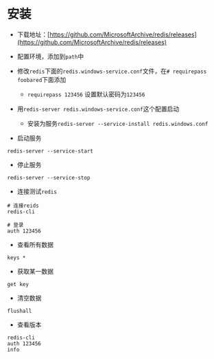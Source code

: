 # 安装

* 下载地址：[https://github.com/MicrosoftArchive/redis/releases](https://github.com/MicrosoftArchive/redis/releases)

* 配置环境，添加到`path`中

* 修改`redis`下面的`redis.windows-service.conf`文件，在`# requirepass foobared`下面添加
  * `requirepass 123456` 设置默认密码为`123456`
  
* 用`redis-server redis.windows-service.conf`这个配置启动
   * 安装为服务`redis-server --service-install redis.windows.conf`
   
* 启动服务

```
redis-server --service-start
```

* 停止服务

```
redis-server --service-stop
```

* 连接测试`redis`

```
# 连接reids
redis-cli

# 登录
auth 123456
```

* 查看所有数据

```
keys *
```

* 获取某一数据

```
get key
```

* 清空数据

```
flushall
```

* 查看版本

```
redis-cli
auth 123456
info

```
